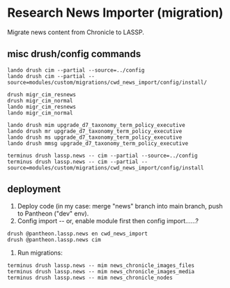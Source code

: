 # Research News Importer (migration)
Migrate news content from Chronicle to LASSP.

## misc drush/config commands

```
lando drush cim --partial --source=../config
lando drush cim --partial --source=modules/custom/migrations/cwd_news_import/config/install/

drush migr_cim_resnews
drush migr_cim_normal
lando migr_cim_resnews
lando migr_cim_normal

lando drush mim upgrade_d7_taxonomy_term_policy_executive
lando drush mr upgrade_d7_taxonomy_term_policy_executive
lando drush ms upgrade_d7_taxonomy_term_policy_executive
lando drush mmsg upgrade_d7_taxonomy_term_policy_executive

terminus drush lassp.news -- cim --partial --source=../config
terminus drush lassp.news -- cim --partial --source=modules/custom/migrations/cwd_news_import/config/install
```

## deployment
1. Deploy code (in my case: merge "news" branch into main branch, push to Pantheon ("dev" env).
1. Config import -- or, enable module first then config import......?
```
drush @pantheon.lassp.news en cwd_news_import
drush @pantheon.lassp.news cim
```
1. Run migrations:
```
terminus drush lassp.news -- mim news_chronicle_images_files
terminus drush lassp.news -- mim news_chronicle_images_media
terminus drush lassp.news -- mim news_chronicle_nodes

```
